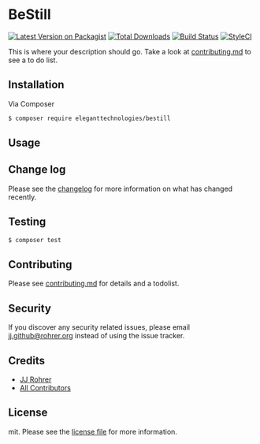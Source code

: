 # BeStill

[![Latest Version on Packagist][ico-version]][link-packagist]
[![Total Downloads][ico-downloads]][link-downloads]
[![Build Status][ico-travis]][link-travis]
[![StyleCI][ico-styleci]][link-styleci]

This is where your description should go. Take a look at [contributing.md](contributing.md) to see a to do list.

## Installation

Via Composer

``` bash
$ composer require eleganttechnologies/bestill
```

## Usage

## Change log

Please see the [changelog](changelog.md) for more information on what has changed recently.

## Testing

``` bash
$ composer test
```

## Contributing

Please see [contributing.md](contributing.md) for details and a todolist.

## Security

If you discover any security related issues, please email jj.github@rohrer.org instead of using the issue tracker.

## Credits

- [JJ Rohrer][link-author]
- [All Contributors][link-contributors]

## License

mit. Please see the [license file](license.md) for more information.

[ico-version]: https://img.shields.io/packagist/v/eleganttechnologies/bestill.svg?style=flat-square
[ico-downloads]: https://img.shields.io/packagist/dt/eleganttechnologies/bestill.svg?style=flat-square
[ico-travis]: https://img.shields.io/travis/eleganttechnologies/bestill/master.svg?style=flat-square
[ico-styleci]: https://styleci.io/repos/12345678/shield

[link-packagist]: https://packagist.org/packages/eleganttechnologies/bestill
[link-downloads]: https://packagist.org/packages/eleganttechnologies/bestill
[link-travis]: https://travis-ci.org/eleganttechnologies/bestill
[link-styleci]: https://styleci.io/repos/12345678
[link-author]: https://github.com/eleganttechnologies
[link-contributors]: ../../contributors

